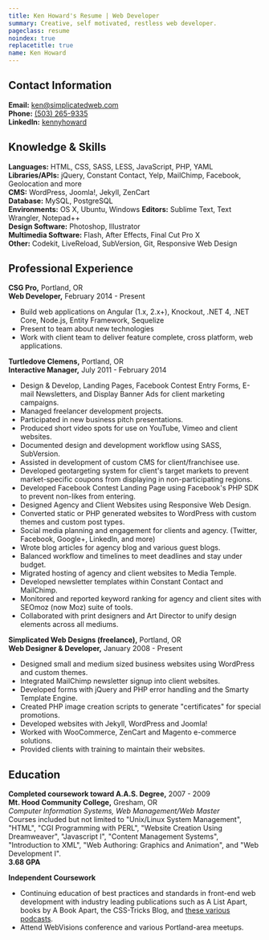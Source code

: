 ```yaml
---
title: Ken Howard's Resume | Web Developer
summary: Creative, self motivated, restless web developer.
pageclass: resume
noindex: true
replacetitle: true
name: Ken Howard
---
```


## Contact Information
**Email:** <a href="mailto:ken@simplicatedweb.com">ken@simplicatedweb.com</a>  
**Phone:** <a href="tel:5032659335">(503) 265-9335</a>  
**LinkedIn:** <a href="http://lnkd.in/g7DhUM">kennyhoward</a>

## Knowledge & Skills
**Languages:** HTML, CSS, SASS, LESS, JavaScript, PHP, YAML  
**Libraries/APIs:** jQuery, Constant Contact, Yelp, MailChimp, Facebook, Geolocation and more  
**CMS:** WordPress, Joomla!, Jekyll, ZenCart  
**Database:** MySQL, PostgreSQL  
**Environments:** OS X, Ubuntu, Windows
**Editors:** Sublime Text, Text Wrangler, Notepad++  
**Design Software:** Photoshop, Illustrator  
**Multimedia Software:** Flash, After Effects, Final Cut Pro X  
**Other:** Codekit, LiveReload, SubVersion, Git, Responsive Web Design

## Professional Experience
**CSG Pro,** Portland, OR  
**Web Developer,** February 2014 - Present

* Build web applications on Angular (1.x, 2.x+), Knockout, .NET 4, .NET Core, Node.js, Entity Framework, Sequelize
* Present to team about new technologies
* Work with client team to deliver feature complete, cross platform, web applications.

**Turtledove Clemens,** Portland, OR  
**Interactive Manager,** July 2011 - February 2014

* Design & Develop, Landing Pages, Facebook Contest Entry Forms, E-mail Newsletters, and Display Banner Ads for client marketing campaigns.
* Managed freelancer development projects.
* Participated in new business pitch presentations.
* Produced short video spots for use on YouTube, Vimeo and client websites.
* Documented design and development workflow using SASS, SubVersion.
* Assisted in development of custom CMS for client/franchisee use.
* Developed geotargeting system for client's target markets to prevent market-specific coupons from displaying in non-participating regions.
* Developed Facebook Contest Landing Page using Facebook's PHP SDK to prevent non-likes from entering.
* Designed Agency and Client Websites using Responsive Web Design.
* Converted static or PHP generated websites to WordPress with custom themes and custom post types.
* Social media planning and engagement for clients and agency. (Twitter, Facebook, Google+, LinkedIn, and more)
* Wrote blog articles for agency blog and various guest blogs.
* Balanced workflow and timelines to meet deadlines and stay under budget.
* Migrated hosting of agency and client websites to Media Temple.
* Developed newsletter templates within Constant Contact and MailChimp.
* Monitored and reported keyword ranking for agency and client sites with SEOmoz (now Moz) suite of tools.
* Collaborated with print designers and Art Director to unify design elements across all mediums.

**Simplicated Web Designs (freelance),** Portland, OR  
**Web Designer & Developer,** January 2008 - Present

* Designed small and medium sized business websites using WordPress and custom themes.
* Integrated MailChimp newsletter signup into client websites.
* Developed forms with jQuery and PHP error handling and the Smarty Template Engine.
* Created PHP image creation scripts to generate "certificates" for special promotions.
* Developed websites with Jekyll, WordPress and Joomla!
* Worked with WooCommerce, ZenCart and Magento e-commerce solutions.
* Provided clients with training to maintain their websites.


## Education
**Completed coursework toward A.A.S. Degree,** 2007 - 2009  
**Mt. Hood Community College,** Gresham, OR  
*Computer Information Systems, Web Management/Web Master*  
Courses included but not limited to "Unix/Linux System Management", "HTML", "CGI Programming with PERL", "Website Creation Using Dreamweaver", "Javascript I", "Content Management Systems", "Introduction to XML", "Web Authoring: Graphics and Animation", and "Web Development I".  
**3.68 GPA**


**Independent Coursework**

* Continuing education of best practices and standards in front-end web development with industry leading publications such as A List Apart, books by A Book Apart, the CSS-Tricks Blog, and [these various podcasts](/blog/2013/07/create-your-own-web-design-podcast-directory/).
* Attend WebVisions conference and various Portland-area meetups.
